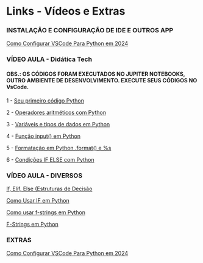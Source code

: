 # Links - Vídeos e Extras


### INSTALAÇÃO E CONFIGURAÇÃO DE IDE E OUTROS APP
[Como Configurar VSCode Para Python em 2024](https://www.youtube.com/watch?v=BSjdcLzgfIw&t=10s)

### VÍDEO AULA - Didática Tech

#### OBS.: OS CÓDIGOS FORAM EXECUTADOS NO JUPITER NOTEBOOKS, OUTRO AMBIENTE DE DESENVOLVIMENTO. EXECUTE SEUS CÓDIGOS NO VsCode.

1 - [Seu primeiro código Python](https://www.youtube.com/watch?v=-vpNfWtVufY&list=PLyqOvdQmGdTSEPnO0DKgHlkXb8x3cyglD&index=3)

2 - [Operadores aritméticos com Python](https://www.youtube.com/watch?v=g9B9K8Xt4A8&list=PLyqOvdQmGdTSEPnO0DKgHlkXb8x3cyglD&index=4)

3 - [Variáveis e tipos de dados em Python ](https://www.youtube.com/watch?v=Ns3gMxgXpVo&list=PLyqOvdQmGdTSEPnO0DKgHlkXb8x3cyglD&index=5)

4 - [Função input() em Python](https://www.youtube.com/watch?v=mMPhEcSAOu4&list=PLyqOvdQmGdTSEPnO0DKgHlkXb8x3cyglD&index=6)

5 - [Formatação em Python .format() e %s](https://www.youtube.com/watch?v=0o4VtdMhQN4&list=PLyqOvdQmGdTSEPnO0DKgHlkXb8x3cyglD&index=7)

6 - [Condições IF ELSE com Python](https://www.youtube.com/watch?v=gIysDGD_pvw&list=PLyqOvdQmGdTSEPnO0DKgHlkXb8x3cyglD&index=8)


### VÍDEO AULA - DIVERSOS

[If, Elif, Else (Estruturas de Decisão](https://www.youtube.com/watch?v=Yvo1lHk3QmA)

[Como Usar IF em Python](https://www.youtube.com/watch?v=w6M7eWFWZcc) 

[Como usar f-strings em Python ](https://www.youtube.com/watch?v=x-UsB5PzsX4)

[F-Strings em Python](https://www.youtube.com/watch?v=mwmxaW0Ay-I)




### EXTRAS

[Como Configurar VSCode Para Python em 2024](https://www.youtube.com/watch?v=BSjdcLzgfIw&t=10s)


